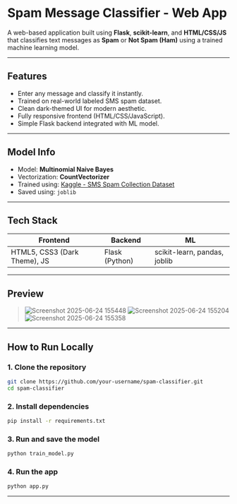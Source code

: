 # Spam Message Classifier - Web App

A web-based application built using **Flask**, **scikit-learn**, and **HTML/CSS/JS** that classifies text messages as **Spam** or **Not Spam (Ham)** using a trained machine learning model.

---

## Features

- Enter any message and classify it instantly.
- Trained on real-world labeled SMS spam dataset.
- Clean dark-themed UI for modern aesthetic.
- Fully responsive frontend (HTML/CSS/JavaScript).
- Simple Flask backend integrated with ML model.

---

## Model Info

- Model: **Multinomial Naive Bayes**
- Vectorization: **CountVectorizer**
- Trained using: [Kaggle - SMS Spam Collection Dataset](https://www.kaggle.com/datasets/uciml/sms-spam-collection-dataset)
- Saved using: `joblib`

---

## Tech Stack

| Frontend | Backend | ML |
|----------|---------|----|
| HTML5, CSS3 (Dark Theme), JS | Flask (Python) | scikit-learn, pandas, joblib |

---

## Preview

> ![Screenshot 2025-06-24 155448](https://github.com/user-attachments/assets/155bf676-0874-4c72-bd1d-36c0b90a9e25)
> ![Screenshot 2025-06-24 155204](https://github.com/user-attachments/assets/3b8c0e49-fc48-4f6d-9af1-c5d08e832c9c)
> ![Screenshot 2025-06-24 155358](https://github.com/user-attachments/assets/0f087457-8c57-486f-b5c8-a8e085ad8328)

---

## How to Run Locally

### 1. Clone the repository 

```bash
git clone https://github.com/your-username/spam-classifier.git
cd spam-classifier
```

### 2. Install dependencies

```bash
pip install -r requirements.txt
```

### 3. Run and save the model

```bash
python train_model.py
```

### 4. Run the app

```bash
python app.py
```

---



